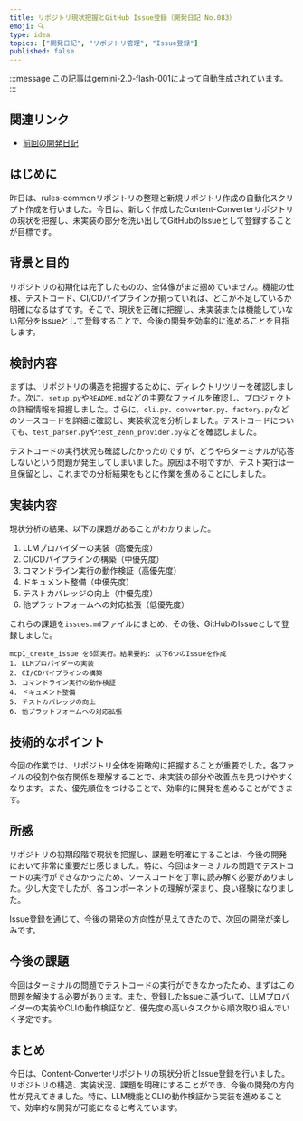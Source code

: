 ```yaml
---
title: リポジトリ現状把握とGitHub Issue登録（開発日記 No.083）
emoji: 🔍
type: idea
topics: ["開発日記", "リポジトリ管理", "Issue登録"]
published: false
---
```


:::message
この記事はgemini-2.0-flash-001によって自動生成されています。
:::

## 関連リンク
- [前回の開発日記](https://zenn.dev/centervil/articles/2025-05-21_081_dev-diary)

## はじめに

昨日は、rules-commonリポジトリの整理と新規リポジトリ作成の自動化スクリプト作成を行いました。今日は、新しく作成したContent-Converterリポジトリの現状を把握し、未実装の部分を洗い出してGitHubのIssueとして登録することが目標です。

## 背景と目的

リポジトリの初期化は完了したものの、全体像がまだ掴めていません。機能の仕様、テストコード、CI/CDパイプラインが揃っていれば、どこが不足しているか明確になるはずです。そこで、現状を正確に把握し、未実装または機能していない部分をIssueとして登録することで、今後の開発を効率的に進めることを目指します。

## 検討内容

まずは、リポジトリの構造を把握するために、ディレクトリツリーを確認しました。次に、`setup.py`や`README.md`などの主要なファイルを確認し、プロジェクトの詳細情報を把握しました。さらに、`cli.py`、`converter.py`、`factory.py`などのソースコードを詳細に確認し、実装状況を分析しました。テストコードについても、`test_parser.py`や`test_zenn_provider.py`などを確認しました。

テストコードの実行状況も確認したかったのですが、どうやらターミナルが応答しないという問題が発生してしまいました。原因は不明ですが、テスト実行は一旦保留とし、これまでの分析結果をもとに作業を進めることにしました。

## 実装内容

現状分析の結果、以下の課題があることがわかりました。

1.  LLMプロバイダーの実装（高優先度）
2.  CI/CDパイプラインの構築（中優先度）
3.  コマンドライン実行の動作検証（高優先度）
4.  ドキュメント整備（中優先度）
5.  テストカバレッジの向上（中優先度）
6.  他プラットフォームへの対応拡張（低優先度）

これらの課題を`issues.md`ファイルにまとめ、その後、GitHubのIssueとして登録しました。

```tool_code
mcp1_create_issue を6回実行。結果要約: 以下6つのIssueを作成
1. LLMプロバイダーの実装
2. CI/CDパイプラインの構築
3. コマンドライン実行の動作検証
4. ドキュメント整備
5. テストカバレッジの向上
6. 他プラットフォームへの対応拡張
```

## 技術的なポイント

今回の作業では、リポジトリ全体を俯瞰的に把握することが重要でした。各ファイルの役割や依存関係を理解することで、未実装の部分や改善点を見つけやすくなります。また、優先順位をつけることで、効率的に開発を進めることができます。

## 所感

リポジトリの初期段階で現状を把握し、課題を明確にすることは、今後の開発において非常に重要だと感じました。特に、今回はターミナルの問題でテストコードの実行ができなかったため、ソースコードを丁寧に読み解く必要がありました。少し大変でしたが、各コンポーネントの理解が深まり、良い経験になりました。

Issue登録を通じて、今後の開発の方向性が見えてきたので、次回の開発が楽しみです。

## 今後の課題

今回はターミナルの問題でテストコードの実行ができなかったため、まずはこの問題を解決する必要があります。また、登録したIssueに基づいて、LLMプロバイダーの実装やCLIの動作検証など、優先度の高いタスクから順次取り組んでいく予定です。

## まとめ

今日は、Content-Converterリポジトリの現状分析とIssue登録を行いました。リポジトリの構造、実装状況、課題を明確にすることができ、今後の開発の方向性が見えてきました。特に、LLM機能とCLIの動作検証から実装を進めることで、効率的な開発が可能になると考えています。
